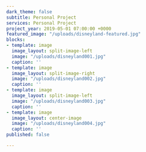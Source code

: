 ```yaml
---
dark_theme: false
subtitle: Personal Project
services: Personal Project
project_year: 2019-05-01 07:00:00 +0000
featured_image: "/uploads/disneyland-featured.jpg"
blocks:
- template: image
  image_layout: split-image-left
  image: "/uploads/disneyland001.jpg"
  caption: ''
- template: image
  image_layout: split-image-right
  image: "/uploads/disneyland002.jpg"
  caption: ''
- template: image
  image_layout: split-image-left
  image: "/uploads/disneyland003.jpg"
  caption: ''
- template: image
  image_layout: center-image
  image: "/uploads/disneyland004.jpg"
  caption: ''
published: false

---
```

